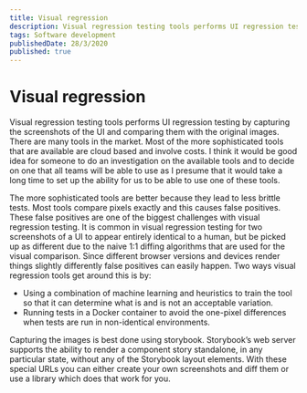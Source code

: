 ```yaml
---
title: Visual regression
description: Visual regression testing tools performs UI regression testing by capturing the screenshots of the UI and comparing them with the original images.
tags: Software development
publishedDate: 28/3/2020
published: true
---
```


# Visual regression

Visual regression testing tools performs UI regression testing by capturing the screenshots of the UI and comparing them with the original images. There are many tools in the market. Most of the more sophisticated tools that are available are cloud based and involve costs. I think it would be good idea for someone to do an investigation on the available tools and to decide on one that all teams will be able to use as I presume that it would take a long time to set up the ability for us to be able to use one of these tools.

The more sophisticated tools are better because they lead to less brittle tests. Most tools compare pixels exactly and this causes false positives. These false positives are one of the biggest challenges with visual regression testing. It is common in visual regression testing for two screenshots of a UI to appear entirely identical to a human, but be picked up as different due to the naive 1:1 diffing algorithms that are used for the visual comparison. Since different browser versions and devices render things slightly differently false positives can easily happen. Two ways visual regression tools get around this is by:

- Using a combination of machine learning and heuristics to train the tool so that it can determine what is and is not an acceptable variation.
- Running tests in a Docker container to avoid the one-pixel differences when tests are run in non-identical environments.

Capturing the images is best done using storybook. Storybook’s web server supports the ability to render a component story standalone, in any particular state, without any of the Storybook layout elements. With these special URLs you can either create your own screenshots and diff them or use a library which does that work for you.
